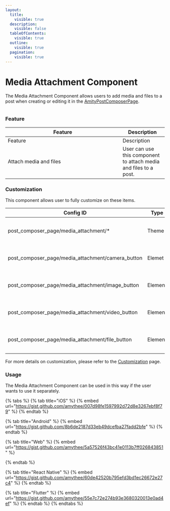 ```yaml
---
layout:
  title:
    visible: true
  description:
    visible: false
  tableOfContents:
    visible: true
  outline:
    visible: true
  pagination:
    visible: true
---
```


# Media Attachment Component

The Media Attachment Component allows users to add media and files to a post when creating or editing it in the [AmityPostComposerPage](https://app.gitbook.com/o/-LC7aYJfVrBgEkQp-YT8/s/-MX0mOAVWkotGme0iRzu/~/changes/3277/amity-uikit/uikit-v4-beta/social/post-composer-page).

<figure><img src="../../../../../.gitbook/assets/Screenshot 2024-07-17 at 6.36.24 PM.png" alt=""><figcaption></figcaption></figure>

### Feature

<table data-header-hidden><thead><tr><th width="347">Feature</th><th>Description</th></tr></thead><tbody><tr><td>Feature</td><td>Description</td></tr><tr><td>Attach media and files</td><td>User can use this component to attach media and files to a post.</td></tr></tbody></table>

### Customization

This component allows user to fully customize on these items.

<table><thead><tr><th width="213">Config ID</th><th width="110">Type</th><th>Description</th></tr></thead><tbody><tr><td>post_composer_page/media_attachment/*</td><td>Theme</td><td>User can change component theme.</td></tr><tr><td>post_composer_page/media_attachment/camera_button</td><td>Elemet</td><td>User can change camera button icon.</td></tr><tr><td>post_composer_page/media_attachment/image_button</td><td>Element</td><td>User can change photo button icon.</td></tr><tr><td>post_composer_page/media_attachment/video_button</td><td>Element</td><td>User can change vide button icon.</td></tr><tr><td>post_composer_page/media_attachment/file_button</td><td>Element</td><td>User can change attachment button icon.</td></tr></tbody></table>

For more details on customization, please refer to the [Customization](../../../customization/) page.

### Usage <a href="#usage" id="usage"></a>

The Media Attachment Component can be used in this way if the user wants to use it separately.

{% tabs %}
{% tab title="iOS" %}
{% embed url="https://gist.github.com/amythee/007d98fe1597992d72d8e3267ebf8f79" %}
{% endtab %}

{% tab title="Android" %}
{% embed url="https://gist.github.com/8b6de2187d33eb49dcefba27fadd2bfe" %}
{% endtab %}

{% tab title="Web" %}
{% embed url="https://gist.github.com/amythee/5a57526f43bc41e0113b7ff026843851" %}


{% endtab %}

{% tab title="React Native" %}
{% embed url="https://gist.github.com/amythee/60de42520b795efd3bd1ec26672e27c4" %}
{% endtab %}

{% tab title="Flutter" %}
{% embed url="https://gist.github.com/amythee/55e7c72e274b93e3680320013e0ad4ef" %}
{% endtab %}
{% endtabs %}
